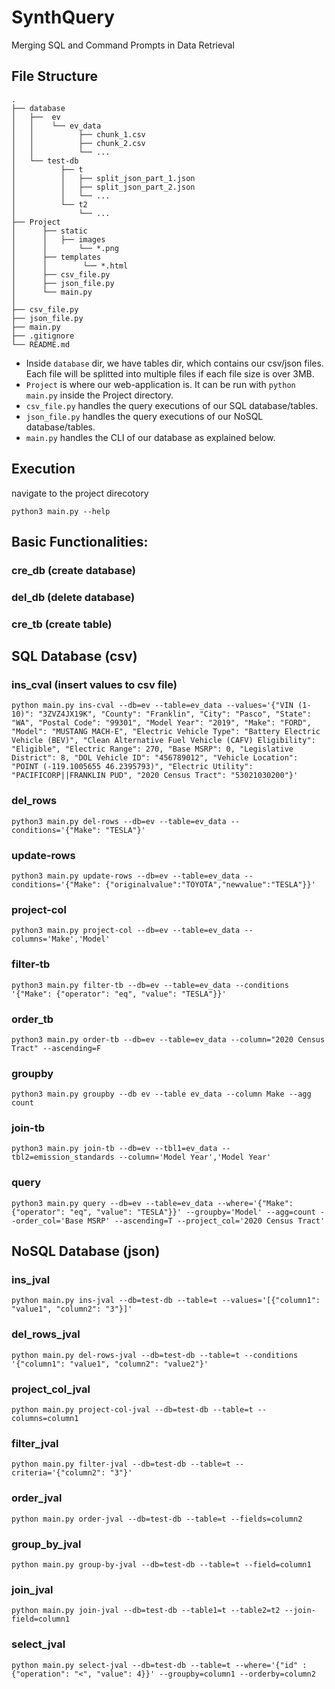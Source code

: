 # SynthQuery
Merging SQL and Command Prompts in Data Retrieval

## File Structure
```
.
├── database
│   ├──  ev
│   │    └── ev_data
│   │          ├── chunk_1.csv
│   │          ├── chunk_2.csv
│   │          └── ...
│   └── test-db
│          ├── t
│          │   ├── split_json_part_1.json
│          │   ├── split_json_part_2.json
│          │   └── ...
│          └── t2
│              └── ...
├── Project
│      ├── static
│      │   ├── images
│      │       └── *.png
│      ├── templates
│      │        └── *.html
│      ├── csv_file.py
│      ├── json_file.py
│      └── main.py
│
├── csv_file.py
├── json_file.py
├── main.py
├── .gitignore
└── README.md
```
- Inside `database` dir, we have tables dir, which contains our csv/json files. Each file will be splitted into multiple files if each file size is over 3MB.
- `Project` is where our web-application is. It can be run with `python main.py` inside the Project directory.
- `csv_file.py` handles the query executions of our SQL database/tables.
- `json_file.py` handles the query executions of our NoSQL database/tables.
- `main.py` handles the CLI of our database as explained below.

## Execution
navigate to the project direcotory
```
python3 main.py --help 
```

## Basic Functionalities:
### cre_db (create database)
### del_db (delete database)
### cre_tb (create table)

## SQL Database (csv)
### ins_cval (insert values to csv file)
    python main.py ins-cval --db=ev --table=ev_data --values='{"VIN (1-10)": "3ZVZ4JX19K", "County": "Franklin", "City": "Pasco", "State": "WA", "Postal Code": "99301", "Model Year": "2019", "Make": "FORD", "Model": "MUSTANG MACH-E", "Electric Vehicle Type": "Battery Electric Vehicle (BEV)", "Clean Alternative Fuel Vehicle (CAFV) Eligibility": "Eligible", "Electric Range": 270, "Base MSRP": 0, "Legislative District": 8, "DOL Vehicle ID": "456789012", "Vehicle Location": "POINT (-119.1005655 46.2395793)", "Electric Utility": "PACIFICORP||FRANKLIN PUD", "2020 Census Tract": "53021030200"}'
### del_rows
    python3 main.py del-rows --db=ev --table=ev_data --conditions='{"Make": "TESLA"}'
### update-rows
    python3 main.py update-rows --db=ev --table=ev_data --conditions='{"Make": {"originalvalue":"TOYOTA","newvalue":"TESLA"}}'
### project-col
    python3 main.py project-col --db=ev --table=ev_data --columns='Make','Model'
### filter-tb
    python3 main.py filter-tb --db=ev --table=ev_data --conditions '{"Make": {"operator": "eq", "value": "TESLA"}}'
### order_tb
    python3 main.py order-tb --db=ev --table=ev_data --column="2020 Census Tract" --ascending=F
### groupby
    python3 main.py groupby --db ev --table ev_data --column Make --agg count
### join-tb
    python3 main.py join-tb --db=ev --tbl1=ev_data --tbl2=emission_standards --column='Model Year','Model Year'
### query
    python3 main.py query --db=ev --table=ev_data --where='{"Make": {"operator": "eq", "value": "TESLA"}}' --groupby='Model' --agg=count --order_col='Base MSRP' --ascending=T --project_col='2020 Census Tract'


## NoSQL Database (json)
### ins_jval
    python main.py ins-jval --db=test-db --table=t --values='[{"column1": "value1", "column2": "3"}]'
### del_rows_jval
    python main.py del-rows-jval --db=test-db --table=t --conditions '{"column1": "value1", "column2": "value2"}'
### project_col_jval
    python main.py project-col-jval --db=test-db --table=t --columns=column1
### filter_jval
    python main.py filter-jval --db=test-db --table=t --criteria='{"column2": "3"}'
### order_jval
    python main.py order-jval --db=test-db --table=t --fields=column2
### group_by_jval
    python main.py group-by-jval --db=test-db --table=t --field=column1
### join_jval
    python main.py join-jval --db=test-db --table1=t --table2=t2 --join-field=column1
### select_jval
    python main.py select-jval --db=test-db --table=t --where='{"id" : {"operation": "<", "value": 4}}' --groupby=column1 --orderby=column2
